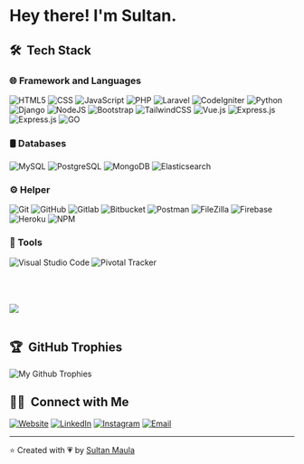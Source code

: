 # Hey there! I'm Sultan.</h1>

## 🛠 &nbsp;Tech Stack</h2>

### 🌐 Framework and Languages &nbsp;
  ![HTML5](https://img.shields.io/badge/html5-%23E34F26.svg?style=for-the-badge&logo=html5&logoColor=white)
  ![CSS](https://img.shields.io/badge/-CSS-333333?style=for-the-badge&logo=CSS3&logoColor=white&color=1572B6)
  ![JavaScript](https://img.shields.io/badge/javascript-F5D238.svg?style=for-the-badge&logo=javascript&logoColor=white)
  ![PHP](https://img.shields.io/badge/php-7478AF?style=for-the-badge&logo=php&logoColor=white)
  ![Laravel](https://img.shields.io/badge/laravel-F8322C?style=for-the-badge&logo=laravel&logoColor=white)
  ![CodeIgniter](https://img.shields.io/badge/codeigniter-DD4815?style=for-the-badge&logo=codeigniter&logoColor=white)
  ![Python](https://img.shields.io/badge/python-1F4361?style=for-the-badge&logo=python&logoColor=FCDD55)
  ![Django](https://img.shields.io/badge/django-0D4B33?style=for-the-badge&logo=django)
  ![NodeJS](https://img.shields.io/badge/node.js-6DA55F?style=for-the-badge&logo=node.js&logoColor=white)
  ![Bootstrap](https://img.shields.io/badge/bootstrap-6F2BF4?style=for-the-badge&logo=bootstrap&logoColor=white)
  ![TailwindCSS](https://img.shields.io/badge/tailwindcss-%2338B2AC.svg?style=for-the-badge&logo=tailwind-css&logoColor=white)
  ![Vue.js](https://img.shields.io/badge/vue.js-333333?style=for-the-badge&logo=vue.js)
  ![Express.js](https://img.shields.io/badge/express.js-%23404d59.svg?style=for-the-badge&logo=express&logoColor=%2361DAFB)
  ![Express.js](https://img.shields.io/badge/jquery-1C6AAD?style=for-the-badge&logo=jquery&logoColor=%2361DAFB)
  ![GO](https://img.shields.io/badge/go_lang-FFFFFF?style=for-the-badge&logo=go&logoColor=79D4FD)
  
### 🛢 Databases &nbsp;
  ![MySQL](https://img.shields.io/badge/mysql-165C88?style=for-the-badge&logo=mysql&logoColor=white)
  ![PostgreSQL](https://img.shields.io/badge/postgresql-32648D?style=for-the-badge&logo=postgresql&logoColor=white)
  ![MongoDB](https://img.shields.io/badge/MongoDB-ffffff?style=for-the-badge&logo=mongodb)
  ![Elasticsearch](https://img.shields.io/badge/Elasticsearch-30BAAF?style=for-the-badge&logo=elasticsearch)

### ⚙️ Helper &nbsp;
  ![Git](https://img.shields.io/badge/-Git-333333?style=for-the-badge&logo=git)
  ![GitHub](https://img.shields.io/badge/-GitHub-333333?style=for-the-badge&logo=github)
  ![Gitlab](https://img.shields.io/badge/Gitlab-191523?style=for-the-badge&logo=gitlab)
  ![Bitbucket](https://img.shields.io/badge/Bitbucket-2A65D1?style=for-the-badge&logo=bitbucket)
  ![Postman](https://img.shields.io/badge/Postman-FF6C37?style=for-the-badge&logo=postman&logoColor=white)
  ![FileZilla](https://img.shields.io/badge/filezilla-A41500?style=for-the-badge&logo=filezilla)
  ![Firebase](https://img.shields.io/badge/digitalocean-ffffff?style=for-the-badge&logo=digitalocean)
  ![Heroku](https://img.shields.io/badge/heroku-%23430098.svg?style=for-the-badge&logo=heroku&logoColor=white)
  ![NPM](https://img.shields.io/badge/NPM-%23000000.svg?style=for-the-badge&logo=npm&logoColor=white)
 
### 🔧 Tools &nbsp;
  ![Visual Studio Code](https://img.shields.io/badge/-Visual%20Studio%20Code-333333?style=for-the-badge&logo=visual-studio-code&logoColor=007ACC)
  ![Pivotal Tracker](https://img.shields.io/badge/Pivotal%20Tracker-256188?style=for-the-badge&logo=pivotal-tracker&logoColor=DE752C)
 
<br/>

<!-- <a href="https://github.com/sultanmaula">
  <img src="https://github-readme-stats.vercel.app/api?username=sultanmaula&show_icons=true&count_private=true&include_all_commits=true&theme=radical&title_color=61D9FA&icon_color=61D9FA&text_color=fff&bg_color=20232A" /> -->
  <br/>
  <br/>
  <img align="center" src="https://github-readme-streak-stats.herokuapp.com/?user=sultanmaula&theme=react" />
   <br/>
<!--    <br/>
   <img height="450em" src="https://github-readme-stats.vercel.app/api/top-langs/?username=sultanmaula&langs_count=8&bg_color=20232A&text_color=fff&title_color=61D9FA&" /> -->
</a>

<br/>

## 🏆 &nbsp;GitHub Trophies
![My Github Trophies](https://github-profile-trophy.vercel.app/?username=sultanmaula&theme=discord&no-frame=true&margin-w=4)

## 🤝🏻 &nbsp;Connect with Me</h2>

<p align="left">
<a href="https://sultanmaula.com/"><img alt="Website" src="https://img.shields.io/badge/Website-sultanmaula.com-blue?style=for-the-badge&logo=google-chrome&color=6366f1&logoColor=6366f1"></a>
<a href="https://www.linkedin.com/in/sultanmaula/"><img alt="LinkedIn" src="https://img.shields.io/badge/LinkedIn-sultan_maula-blue?style=for-the-badge&logo=linkedin&color=0A66C2&logoColor=0A66C2"></a>
<a href="https://www.instagram.com/sultanmaula/"><img alt="Instagram" src="https://img.shields.io/badge/Instagram-sultanmaula-blue?style=for-the-badge&logo=instagram&color=E4405F&logoColor=E4405F"></a>
<a href="mailto:sultanmaulachamzah@gmail.com"><img alt="Email" src="https://img.shields.io/badge/Email-sultanmaulachamzah@gmail.com-blue?style=for-the-badge&logo=gmail&color=EA4335&logoColor=EA4335"></a>
</p>

---
⭐️ Created with 💗 by [Sultan Maula](https://github.com/sultanmaula "My github profile")
